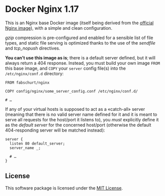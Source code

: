 # Docker Nginx 1.17

This is an Nginx base Docker image (itself being derived from the
[official Nginx image](https://hub.docker.com/_/nginx)), with a simple
and clean configuration.

*gzip* compression is pre-configured and enabled for a sensible list of file
types, and static file serving is optimized thanks to the use of the  *sendfile*
and *tcp_nopush* directives.

**You can’t use this image as is**; there is a default server defined, but it
will always return a 404 response. Instead, you must build your own image `FROM`
this base image, and `COPY` your `server` config file(s) into the
`/etc/nginx/conf.d` directory:

```
FROM fabschurt/nginx

COPY config/nginx/some_server_config.conf /etc/nginx/conf.d/

# …
```

If any of your virtual hosts is supposed to act as a «catch-all» server (meaning
that there is no valid server name defined for it and it is meant to serve all
requests for the host/port it listens to), you *must* explicitly define it as
the *default server* for the concerned host/port (otherwise the default
404-responding server will be matched instead):

```
server {
  listen 80 default_server;
  server_name _;

  # …
}
```

## License

This software package is licensed under the [MIT License](https://opensource.org/licenses/MIT).
